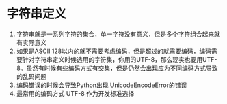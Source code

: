# 字符串定义

1. 字符串就是一系列字符的集合，单一字符没有意义，但是多个字符组合起来就有实际意义
2. 如果是ASCII 128以内的就不需要考虑编码，但是超过的就需要编码，编码需要针对字符串定义时候选用的字符集，你用的UTF-8，那么现实也要用UTF-8。虽然有时候有些编码方式有交集，但是仍然会出现应为不同编码方式导致的乱码问题
3. 编码错误的时候会导致Python出现 UnicodeEncodeError的错误
4. 最常用的编码方式 UTF-8 作为开发标准选择
